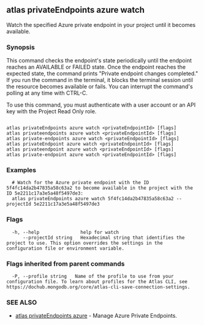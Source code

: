 ## atlas privateEndpoints azure watch

Watch the specified Azure private endpoint in your project until it becomes available.


### Synopsis

This command checks the endpoint's state periodically until the endpoint reaches an AVAILABLE or FAILED state. 
Once the endpoint reaches the expected state, the command prints "Private endpoint changes completed."
If you run the command in the terminal, it blocks the terminal session until the resource becomes available or fails.
You can interrupt the command's polling at any time with CTRL-C.

To use this command, you must authenticate with a user account or an API key with the Project Read Only role.



```

atlas privateEndpoints azure watch <privateEndpointId> [flags]
atlas privateendpoints azure watch <privateEndpointId> [flags]
atlas private-endpoints azure watch <privateEndpointId> [flags]
atlas privateEndpoint azure watch <privateEndpointId> [flags]
atlas privateendpoint azure watch <privateEndpointId> [flags]
atlas private-endpoint azure watch <privateEndpointId> [flags]
```

### Examples

```
  # Watch for the Azure private endpoint with the ID 5f4fc14da2b47835a58c63a2 to become available in the project with the ID 5e2211c17a3e5a48f5497de3:
  atlas privateEndpoints azure watch 5f4fc14da2b47835a58c63a2 --projectId 5e2211c17a3e5a48f5497de3
```


### Flags

```
  -h, --help               help for watch
      --projectId string   Hexadecimal string that identifies the project to use. This option overrides the settings in the configuration file or environment variable.

```


### Flags inherited from parent commands

```
  -P, --profile string   Name of the profile to use from your configuration file. To learn about profiles for the Atlas CLI, see https://dochub.mongodb.org/core/atlas-cli-save-connection-settings.

```

### SEE ALSO


* [atlas privateEndpoints azure](atlas_privateEndpoints_azure.md)	- Manage Azure Private Endpoints.



